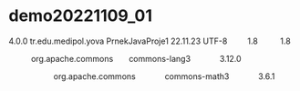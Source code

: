 # demo20221109_01
<project xmlns="http://maven.apache.org/POM/4.0.0" xmlns:xsi="http://www.w3.org/2001/XMLSchema-instance" xsi:schemaLocation="http://maven.apache.org/POM/4.0.0 https://maven.apache.org/xsd/maven-4.0.0.xsd">
  <modelVersion>4.0.0</modelVersion>
  <groupId>tr.edu.medipol.yova</groupId>
  <artifactId>PrnekJavaProje1</artifactId>
  <version>22.11.23</version>
  
  
  <properties>
         <project.build.sourceEncoding>UTF-8</project.build.sourceEncoding>
        <maven.compiler.source>1.8</maven.compiler.source>      
        <maven.compiler.target>1.8</maven.compiler.target>
 </properties>


<dependencies>   
<dependency>     
<groupId>org.apache.commons</groupId>  
     <artifactId>commons-lang3</artifactId> 
            <version>3.12.0</version>      
   </dependency>


        <dependency>         
    <groupId>org.apache.commons</groupId>    
         <artifactId>commons-math3</artifactId>  
           <version>3.6.1</version>       
  </dependency>

    </dependencies>

